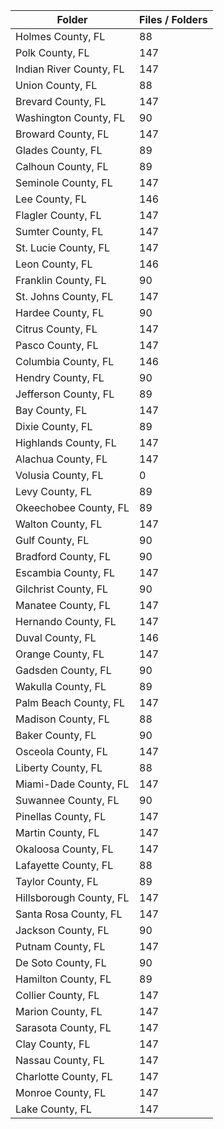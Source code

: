 | Folder                  |   Files / Folders |
|-------------------------|-------------------|
| Holmes County, FL       |                88 |
| Polk County, FL         |               147 |
| Indian River County, FL |               147 |
| Union County, FL        |                88 |
| Brevard County, FL      |               147 |
| Washington County, FL   |                90 |
| Broward County, FL      |               147 |
| Glades County, FL       |                89 |
| Calhoun County, FL      |                89 |
| Seminole County, FL     |               147 |
| Lee County, FL          |               146 |
| Flagler County, FL      |               147 |
| Sumter County, FL       |               147 |
| St. Lucie County, FL    |               147 |
| Leon County, FL         |               146 |
| Franklin County, FL     |                90 |
| St. Johns County, FL    |               147 |
| Hardee County, FL       |                90 |
| Citrus County, FL       |               147 |
| Pasco County, FL        |               147 |
| Columbia County, FL     |               146 |
| Hendry County, FL       |                90 |
| Jefferson County, FL    |                89 |
| Bay County, FL          |               147 |
| Dixie County, FL        |                89 |
| Highlands County, FL    |               147 |
| Alachua County, FL      |               147 |
| Volusia County, FL      |                 0 |
| Levy County, FL         |                89 |
| Okeechobee County, FL   |                89 |
| Walton County, FL       |               147 |
| Gulf County, FL         |                90 |
| Bradford County, FL     |                90 |
| Escambia County, FL     |               147 |
| Gilchrist County, FL    |                90 |
| Manatee County, FL      |               147 |
| Hernando County, FL     |               147 |
| Duval County, FL        |               146 |
| Orange County, FL       |               147 |
| Gadsden County, FL      |                90 |
| Wakulla County, FL      |                89 |
| Palm Beach County, FL   |               147 |
| Madison County, FL      |                88 |
| Baker County, FL        |                90 |
| Osceola County, FL      |               147 |
| Liberty County, FL      |                88 |
| Miami-Dade County, FL   |               147 |
| Suwannee County, FL     |                90 |
| Pinellas County, FL     |               147 |
| Martin County, FL       |               147 |
| Okaloosa County, FL     |               147 |
| Lafayette County, FL    |                88 |
| Taylor County, FL       |                89 |
| Hillsborough County, FL |               147 |
| Santa Rosa County, FL   |               147 |
| Jackson County, FL      |                90 |
| Putnam County, FL       |               147 |
| De Soto County, FL      |                90 |
| Hamilton County, FL     |                89 |
| Collier County, FL      |               147 |
| Marion County, FL       |               147 |
| Sarasota County, FL     |               147 |
| Clay County, FL         |               147 |
| Nassau County, FL       |               147 |
| Charlotte County, FL    |               147 |
| Monroe County, FL       |               147 |
| Lake County, FL         |               147 |